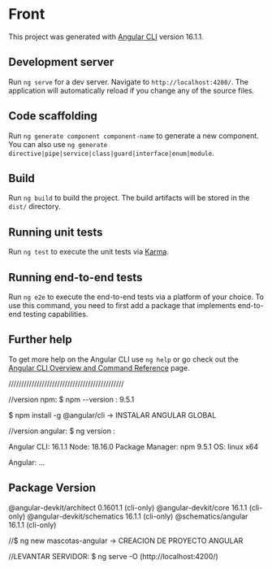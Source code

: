 # Front

This project was generated with [Angular CLI](https://github.com/angular/angular-cli) version 16.1.1.

## Development server

Run `ng serve` for a dev server. Navigate to `http://localhost:4200/`. The application will automatically reload if you change any of the source files.

## Code scaffolding

Run `ng generate component component-name` to generate a new component. You can also use `ng generate directive|pipe|service|class|guard|interface|enum|module`.

## Build

Run `ng build` to build the project. The build artifacts will be stored in the `dist/` directory.

## Running unit tests

Run `ng test` to execute the unit tests via [Karma](https://karma-runner.github.io).

## Running end-to-end tests

Run `ng e2e` to execute the end-to-end tests via a platform of your choice. To use this command, you need to first add a package that implements end-to-end testing capabilities.

## Further help

To get more help on the Angular CLI use `ng help` or go check out the [Angular CLI Overview and Command Reference](https://angular.io/cli) page.


/////////////////////////////////////////////

//version npm:
$ npm --version : 9.5.1

$ npm install -g @angular/cli -> INSTALAR ANGULAR GLOBAL

//version angular:
$ ng version : 

Angular CLI: 16.1.1
Node: 18.16.0
Package Manager: npm 9.5.1
OS: linux x64

Angular: 
... 

Package                      Version
------------------------------------------------------
@angular-devkit/architect    0.1601.1 (cli-only)
@angular-devkit/core         16.1.1 (cli-only)
@angular-devkit/schematics   16.1.1 (cli-only)
@schematics/angular          16.1.1 (cli-only)

//$ ng new mascotas-angular -> CREACION DE PROYECTO ANGULAR

//LEVANTAR SERVIDOR:
$ ng serve -O (http://localhost:4200/)